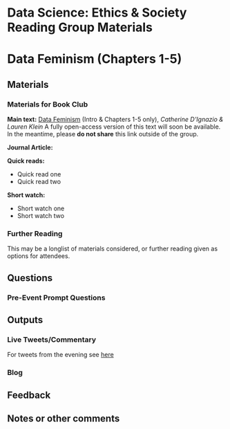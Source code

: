 Data Science: Ethics & Society Reading Group Materials
================

# Data Feminism (Chapters 1-5)

## Materials

### Materials for Book Club

__Main text:__ [Data Feminism](https://t.co/1GwGepuRC2?amp=1) (Intro & Chapters
1-5 only), _Catherine D'Ignazio & Lauren Klein_
A fully open-access version of this text will soon be available. In the
meantime, please **do not share** this link outside of the group.

__Journal Article:__

__Quick reads:__
* Quick read one
* Quick read two

__Short watch:__
* Short watch one
* Short watch two

### Further Reading

This may be a longlist of materials considered, or further reading given
as options for attendees.

## Questions

### Pre-Event Prompt Questions

## Outputs

### Live Tweets/Commentary

For tweets from the evening see [here](https://twitter.com/search?q=(%23govbookclub%20OR%20%23govethicsbookclub)%20until%3A2020-07-29%20since%3A2020-07-24&src=typed_query&f=live)

### Blog

## Feedback

## Notes or other comments
